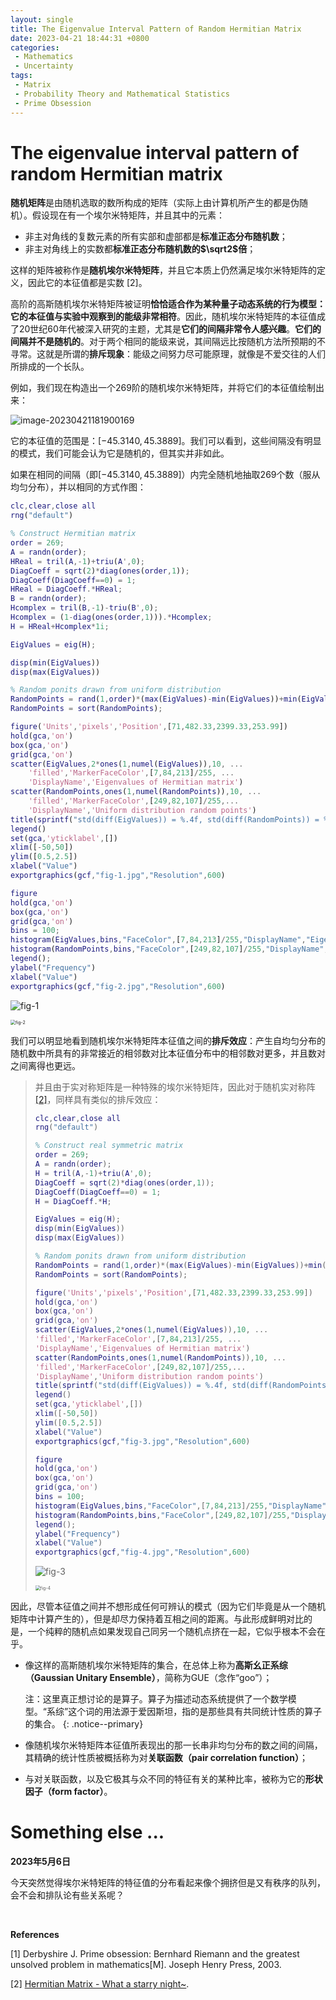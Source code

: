 ```yaml
---
layout: single
title: The Eigenvalue Interval Pattern of Random Hermitian Matrix
date: 2023-04-21 18:44:31 +0800
categories: 
 - Mathematics
 - Uncertainty
tags:
 - Matrix
 - Probability Theory and Mathematical Statistics
 - Prime Obsession
---
```


# The eigenvalue interval pattern of random Hermitian matrix

**随机矩阵**是由随机选取的数所构成的矩阵（实际上由计算机所产生的都是伪随机）。假设现在有一个埃尔米特矩阵，并且其中的元素：

- 非主对角线的复数元素的所有实部和虚部都是**标准正态分布随机数**；
- 非主对角线上的实数都**标准正态分布随机数的$\sqrt2$倍**；

这样的矩阵被称作是**随机埃尔米特矩阵**，并且它本质上仍然满足埃尔米特矩阵的定义，因此它的本征值都是实数 [2]。

高阶的高斯随机埃尔米特矩阵被证明**恰恰适合作为某种量子动态系统的行为模型：它的本征值与实验中观察到的能级非常相符**。因此，随机埃尔米特矩阵的本征值成了20世纪60年代被深入研究的主题，尤其是**它们的间隔非常令人感兴趣**。**它们的间隔并不是随机的**。对于两个相同的能级来说，其间隔远比按随机方法所预期的不寻常。这就是所谓的**排斥现象**：能级之间努力尽可能原理，就像是不爱交往的人们所排成的一个长队。

例如，我们现在构造出一个269阶的随机埃尔米特矩阵，并将它们的本征值绘制出来：

![image-20230421181900169](https://github.com/HelloWorld-1017/blog-images/blob/main/migration/imgpersonal/image-20230421181900169.png?raw=true)

它的本征值的范围是：$[-45.3140,45.3889]$。我们可以看到，这些间隔没有明显的模式，我们可能会认为它是随机的，但其实并非如此。

如果在相同的间隔（即$[-45.3140,45.3889]$）内完全随机地抽取269个数（服从均匀分布），并以相同的方式作图：

```matlab
clc,clear,close all
rng("default")

% Construct Hermitian matrix
order = 269;
A = randn(order);
HReal = tril(A,-1)+triu(A',0);
DiagCoeff = sqrt(2)*diag(ones(order,1));
DiagCoeff(DiagCoeff==0) = 1;
HReal = DiagCoeff.*HReal;
B = randn(order);
Hcomplex = tril(B,-1)-triu(B',0);
Hcomplex = (1-diag(ones(order,1))).*Hcomplex;
H = HReal+Hcomplex*1i;

EigValues = eig(H);

disp(min(EigValues))
disp(max(EigValues))

% Random ponits drawn from uniform distribution
RandomPoints = rand(1,order)*(max(EigValues)-min(EigValues))+min(EigValues);
RandomPoints = sort(RandomPoints);

figure('Units','pixels','Position',[71,482.33,2399.33,253.99])
hold(gca,'on')
box(gca,'on')
grid(gca,'on')
scatter(EigValues,2*ones(1,numel(EigValues)),10, ...
    'filled','MarkerFaceColor',[7,84,213]/255, ...
    'DisplayName','Eigenvalues of Hermitian matrix')
scatter(RandomPoints,ones(1,numel(RandomPoints)),10, ...
    'filled','MarkerFaceColor',[249,82,107]/255,...
    'DisplayName','Uniform distribution random points')
title(sprintf("std(diff(EigValues)) = %.4f, std(diff(RandomPoints)) = %.4f",std(diff(EigValues)), std(diff(RandomPoints))))
legend()
set(gca,'yticklabel',[])
xlim([-50,50])
ylim([0.5,2.5])
xlabel("Value")
exportgraphics(gcf,"fig-1.jpg","Resolution",600)

figure
hold(gca,'on')
box(gca,'on')
grid(gca,'on')
bins = 100;
histogram(EigValues,bins,"FaceColor",[7,84,213]/255,"DisplayName","Eigenvalues of Hermitian matrix")
histogram(RandomPoints,bins,"FaceColor",[249,82,107]/255,"DisplayName","Uniform distribution random points")
legend();
ylabel("Frequency")
xlabel("Value")
exportgraphics(gcf,"fig-2.jpg","Resolution",600)
```

![fig-1](https://raw.githubusercontent.com/HelloWorld-1017/blog-images/main/imgs/202310242248050.jpg)

<img src="https://raw.githubusercontent.com/HelloWorld-1017/blog-images/main/imgs/202310252241239.jpg" alt="fig-2" style="zoom:50%;" />

我们可以明显地看到随机埃尔米特矩阵本征值之间的**排斥效应**：产生自均匀分布的随机数中所具有的非常接近的相邻数对比本征值分布中的相邻数对更多，并且数对之间离得也更远。

> 并且由于实对称矩阵是一种特殊的埃尔米特矩阵，因此对于随机实对称阵 [[2]](#ref)，同样具有类似的排斥效应：
>
> ```matlab
> clc,clear,close all
> rng("default")
> 
> % Construct real symmetric matrix
> order = 269;
> A = randn(order);
> H = tril(A,-1)+triu(A',0);
> DiagCoeff = sqrt(2)*diag(ones(order,1));
> DiagCoeff(DiagCoeff==0) = 1;
> H = DiagCoeff.*H;
> 
> EigValues = eig(H);
> disp(min(EigValues))
> disp(max(EigValues))
> 
> % Random ponits drawn from uniform distribution
> RandomPoints = rand(1,order)*(max(EigValues)-min(EigValues))+min(EigValues);
> RandomPoints = sort(RandomPoints);
> 
> figure('Units','pixels','Position',[71,482.33,2399.33,253.99])
> hold(gca,'on')
> box(gca,'on')
> grid(gca,'on')
> scatter(EigValues,2*ones(1,numel(EigValues)),10, ...
> 'filled','MarkerFaceColor',[7,84,213]/255, ...
> 'DisplayName','Eigenvalues of Hermitian matrix')
> scatter(RandomPoints,ones(1,numel(RandomPoints)),10, ...
> 'filled','MarkerFaceColor',[249,82,107]/255,...
> 'DisplayName','Uniform distribution random points')
> title(sprintf("std(diff(EigValues)) = %.4f, std(diff(RandomPoints)) = %.4f",std(diff(EigValues)), std(diff(RandomPoints))))
> legend()
> set(gca,'yticklabel',[])
> xlim([-50,50])
> ylim([0.5,2.5])
> xlabel("Value")
> exportgraphics(gcf,"fig-3.jpg","Resolution",600)
> 
> figure
> hold(gca,'on')
> box(gca,'on')
> grid(gca,'on')
> bins = 100;
> histogram(EigValues,bins,"FaceColor",[7,84,213]/255,"DisplayName","Eigenvalues of Hermitian matrix")
> histogram(RandomPoints,bins,"FaceColor",[249,82,107]/255,"DisplayName","Uniform distribution random points")
> legend();
> ylabel("Frequency")
> xlabel("Value")
> exportgraphics(gcf,"fig-4.jpg","Resolution",600)
> ```
>
> ![fig-3](https://raw.githubusercontent.com/HelloWorld-1017/blog-images/main/imgs/202310242251523.jpg)
>
> <img src="https://raw.githubusercontent.com/HelloWorld-1017/blog-images/main/imgs/202310252244926.jpg" alt="fig-4" style="zoom:50%;" />

因此，尽管本征值之间并不想形成任何可辨认的模式（因为它们毕竟是从一个随机矩阵中计算产生的），但是却尽力保持着互相之间的距离。与此形成鲜明对比的是，一个纯粹的随机点如果发现自己同另一个随机点挤在一起，它似乎根本不会在乎。

- 像这样的高斯随机埃尔米特矩阵的集合，在总体上称为**高斯幺正系综（Gaussian Unitary Ensemble）**，简称为GUE（念作“goo”）；

  注：这里真正想讨论的是算子。算子为描述动态系统提供了一个数学模型。“系综”这个词的用法源于爱因斯坦，指的是那些具有共同统计性质的算子的集合。
  {: .notice--primary}

- 像随机埃尔米特矩阵本征值所表现出的那一长串非均匀分布的数之间的间隔，其精确的统计性质被概括称为对**关联函数（pair correlation function）**；

- 与对关联函数，以及它极其与众不同的特征有关的某种比率，被称为它的**形状因子（form factor）**。

# Something else ...

**2023年5月6日**

今天突然觉得埃尔米特矩阵的特征值的分布看起来像个拥挤但是又有秩序的队列，会不会和排队论有些关系呢？

<br>

<div id="ref"></div>

**References**

[1] Derbyshire J. Prime obsession: Bernhard Riemann and the greatest unsolved problem in mathematics[M]. Joseph Henry Press, 2003.

[2] [Hermitian Matrix - What a starry night~](https://helloworld-1017.github.io/2023-04-20/09-35-32.html).

